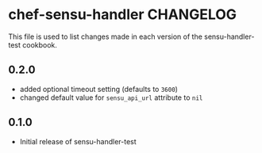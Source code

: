 chef-sensu-handler CHANGELOG
============================

This file is used to list changes made in each version of the sensu-handler-test cookbook.

0.2.0
-----
- added optional timeout setting (defaults to `3600`)
- changed default value for `sensu_api_url` attribute to `nil`

0.1.0
-----
- Initial release of sensu-handler-test
